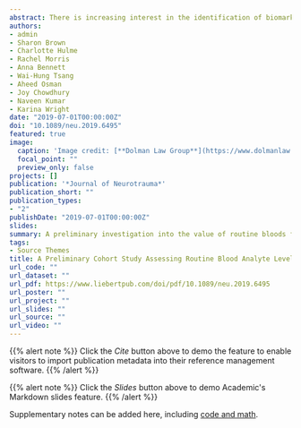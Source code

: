 ```yaml
---
abstract: There is increasing interest in the identification of biomarkers that could predict neurological outcome following a spinal cord injury (SCI). Although initial American Spinal Injury Association (ASIA) Impairment Scale (AIS) grade is a good indicator of neurological outcome, for the patient and clinicians, an element of uncertainty remains. This preliminary study aimed to assess the additive potential of routine blood analytes following Principal Component Analysis (PCA) to develop prognostic models for neurological outcome following spinal cord injury.   	Routine blood and clinical data were collected from SCI patients (n=82) and PCA used to reduce the number of blood analytes into related factors. Outcome neurology was obtained from AIS scores at 3- and 12-months post-injury, with Motor (AIS and Total including all myotomes) and Sensory (AIS, Touch and Pain) being assessed individually. Multiple regression models were created for all outcome measures. Blood analytes relating to 'liver function' and 'acute inflammation and liver function' factors were found to significantly increase prediction of neurological outcome at both 3 months (Touch, Pain and AIS Sensory) and at 1 year (Pain, R2 increased by 0.025 and Total Motor, R2 increased by 0.016). For some models 'liver function' and 'acute inflammation and liver function' factors were both significantly predictive with the greatest combined R2 improvement of 0.043 occurring for 3m Pain prediction.  These preliminary findings support ongoing research into the use of routine blood analytes in the prediction of neurological outcome in SCI patients.
authors:
- admin
- Sharon Brown
- Charlotte Hulme
- Rachel Morris
- Anna Bennett
- Wai-Hung Tsang
- Aheed Osman
- Joy Chowdhury
- Naveen Kumar
- Karina Wright
date: "2019-07-01T00:00:00Z"
doi: "10.1089/neu.2019.6495"
featured: true
image:
  caption: 'Image credit: [**Dolman Law Group**](https://www.dolmanlaw.com/st-petersburg-spinal-cord-injuries/)'
  focal_point: ""
  preview_only: false
projects: []
publication: '*Journal of Neurotrauma*'
publication_short: ""
publication_types:
- "2"
publishDate: "2019-07-01T00:00:00Z"
slides:
summary: A preliminary investigation into the value of routine bloods for prognosis of spinal cord injury
tags:
- Source Themes
title: A Preliminary Cohort Study Assessing Routine Blood Analyte Levels and Neurological Outcome Following Spinal Cord Injury
url_code: ""
url_dataset: ""
url_pdf: https://www.liebertpub.com/doi/pdf/10.1089/neu.2019.6495
url_poster: ""
url_project: ""
url_slides: ""
url_source: ""
url_video: ""
---
```


{{% alert note %}}
Click the *Cite* button above to demo the feature to enable visitors to import publication metadata into their reference management software.
{{% /alert %}}

{{% alert note %}}
Click the *Slides* button above to demo Academic's Markdown slides feature.
{{% /alert %}}

Supplementary notes can be added here, including [code and math](https://sourcethemes.com/academic/docs/writing-markdown-latex/).
